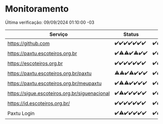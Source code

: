 # Monitoramento

Última verificação: 09/09/2024 01:10:00 -03

|Serviço|Status|Últimas 24h|
|---|---|---|
|https://github.com|<span title="2024-09-02: OK=23">✔️</span><span title="2024-09-03: OK=23">✔️</span><span title="2024-09-04: OK=23">✔️</span><span title="2024-09-05: OK=23">✔️</span><span title="2024-09-06: OK=23">✔️</span><span title="2024-09-07: OK=23">✔️</span><span title="2024-09-08: OK=4">✔️</span>|<span title="08/09/2024 02:08:00 -03 : 200">✔️</span><span title="08/09/2024 03:10:00 -03 : 200">✔️</span><span title="08/09/2024 04:06:00 -03 : 200">✔️</span><span title="08/09/2024 05:09:00 -03 : 200">✔️</span><span title="08/09/2024 06:07:00 -03 : 200">✔️</span><span title="08/09/2024 07:08:00 -03 : 200">✔️</span><span title="08/09/2024 08:04:00 -03 : 200">✔️</span><span title="08/09/2024 09:12:00 -03 : 200">✔️</span><span title="08/09/2024 10:11:00 -03 : 200">✔️</span><span title="08/09/2024 11:07:00 -03 : 200">✔️</span><span title="08/09/2024 12:07:00 -03 : 200">✔️</span><span title="08/09/2024 13:09:00 -03 : 200">✔️</span><span title="08/09/2024 14:06:00 -03 : 200">✔️</span><span title="08/09/2024 15:09:00 -03 : 200">✔️</span><span title="08/09/2024 16:04:00 -03 : 200">✔️</span><span title="08/09/2024 17:07:00 -03 : 200">✔️</span><span title="08/09/2024 18:06:00 -03 : 200">✔️</span><span title="08/09/2024 19:06:00 -03 : 200">✔️</span><span title="08/09/2024 20:07:00 -03 : 200">✔️</span><span title="08/09/2024 21:39:00 -03 : 200">✔️</span><span title="08/09/2024 23:08:00 -03 : 200">✔️</span><span title="09/09/2024 00:11:00 -03 : 200">✔️</span><span title="09/09/2024 01:10:00 -03 : 200">✔️</span>|
|https://paxtu.escoteiros.org.br|<span title="2024-09-02: OK=23">✔️</span><span title="2024-09-03: OK=21, Falhas=2">⚠️</span><span title="2024-09-04: OK=22, Falhas=1">⚠️</span><span title="2024-09-05: OK=23">✔️</span><span title="2024-09-06: OK=22, Falhas=1">⚠️</span><span title="2024-09-07: OK=23">✔️</span><span title="2024-09-08: OK=4">✔️</span>|<span title="08/09/2024 02:08:00 -03 : 200">✔️</span><span title="08/09/2024 03:10:00 -03 : 200">✔️</span><span title="08/09/2024 04:06:00 -03 : 200">✔️</span><span title="08/09/2024 05:09:00 -03 : 200">✔️</span><span title="08/09/2024 06:07:00 -03 : 200">✔️</span><span title="08/09/2024 07:08:00 -03 : 200">✔️</span><span title="08/09/2024 08:04:00 -03 : 200">✔️</span><span title="08/09/2024 09:12:00 -03 : 200">✔️</span><span title="08/09/2024 10:11:00 -03 : 200">✔️</span><span title="08/09/2024 11:07:00 -03 : 200">✔️</span><span title="08/09/2024 12:07:00 -03 : 200">✔️</span><span title="08/09/2024 13:09:00 -03 : 200">✔️</span><span title="08/09/2024 14:06:00 -03 : 200">✔️</span><span title="08/09/2024 15:09:00 -03 : 200">✔️</span><span title="08/09/2024 16:04:00 -03 : 200">✔️</span><span title="08/09/2024 17:07:00 -03 : 200">✔️</span><span title="08/09/2024 18:06:00 -03 : 200">✔️</span><span title="08/09/2024 19:06:00 -03 : 200">✔️</span><span title="08/09/2024 20:07:00 -03 : 200">✔️</span><span title="08/09/2024 21:39:00 -03 : 200">✔️</span><span title="08/09/2024 23:08:00 -03 : 200">✔️</span><span title="09/09/2024 00:11:00 -03 : 200">✔️</span><span title="09/09/2024 01:10:00 -03 : 200">✔️</span>|
|https://escoteiros.org.br|<span title="2024-09-02: OK=23">✔️</span><span title="2024-09-03: OK=23">✔️</span><span title="2024-09-04: OK=23">✔️</span><span title="2024-09-05: OK=23">✔️</span><span title="2024-09-06: OK=23">✔️</span><span title="2024-09-07: OK=23">✔️</span><span title="2024-09-08: OK=4">✔️</span>|<span title="08/09/2024 02:08:00 -03 : 200">✔️</span><span title="08/09/2024 03:10:00 -03 : 200">✔️</span><span title="08/09/2024 04:06:00 -03 : 200">✔️</span><span title="08/09/2024 05:09:00 -03 : 200">✔️</span><span title="08/09/2024 06:07:00 -03 : 200">✔️</span><span title="08/09/2024 07:08:00 -03 : 0">❌</span><span title="08/09/2024 08:04:00 -03 : 200">✔️</span><span title="08/09/2024 09:12:00 -03 : 200">✔️</span><span title="08/09/2024 10:11:00 -03 : 200">✔️</span><span title="08/09/2024 11:07:00 -03 : 200">✔️</span><span title="08/09/2024 12:07:00 -03 : 200">✔️</span><span title="08/09/2024 13:09:00 -03 : 200">✔️</span><span title="08/09/2024 14:06:00 -03 : 200">✔️</span><span title="08/09/2024 15:09:00 -03 : 200">✔️</span><span title="08/09/2024 16:04:00 -03 : 200">✔️</span><span title="08/09/2024 17:07:00 -03 : 200">✔️</span><span title="08/09/2024 18:06:00 -03 : 200">✔️</span><span title="08/09/2024 19:06:00 -03 : 200">✔️</span><span title="08/09/2024 20:07:00 -03 : 200">✔️</span><span title="08/09/2024 21:39:00 -03 : 200">✔️</span><span title="08/09/2024 23:08:00 -03 : 200">✔️</span><span title="09/09/2024 00:11:00 -03 : 200">✔️</span><span title="09/09/2024 01:10:00 -03 : 200">✔️</span>|
|https://paxtu.escoteiros.org.br/paxtu|<span title="2024-09-02: OK=22, Falhas=1">⚠️</span><span title="2024-09-03: OK=21, Falhas=2">⚠️</span><span title="2024-09-04: OK=23">✔️</span><span title="2024-09-05: OK=22, Falhas=1">⚠️</span><span title="2024-09-06: OK=23">✔️</span><span title="2024-09-07: OK=23">✔️</span><span title="2024-09-08: OK=4">✔️</span>|<span title="08/09/2024 02:08:00 -03 : 200">✔️</span><span title="08/09/2024 03:10:00 -03 : 200">✔️</span><span title="08/09/2024 04:06:00 -03 : 200">✔️</span><span title="08/09/2024 05:09:00 -03 : 200">✔️</span><span title="08/09/2024 06:07:00 -03 : 200">✔️</span><span title="08/09/2024 07:08:00 -03 : 200">✔️</span><span title="08/09/2024 08:04:00 -03 : 200">✔️</span><span title="08/09/2024 09:12:00 -03 : 200">✔️</span><span title="08/09/2024 10:11:00 -03 : 200">✔️</span><span title="08/09/2024 11:07:00 -03 : 200">✔️</span><span title="08/09/2024 12:07:00 -03 : 200">✔️</span><span title="08/09/2024 13:09:00 -03 : 200">✔️</span><span title="08/09/2024 14:06:00 -03 : 200">✔️</span><span title="08/09/2024 15:09:00 -03 : 200">✔️</span><span title="08/09/2024 16:04:00 -03 : 200">✔️</span><span title="08/09/2024 17:07:00 -03 : 200">✔️</span><span title="08/09/2024 18:06:00 -03 : 200">✔️</span><span title="08/09/2024 19:06:00 -03 : 200">✔️</span><span title="08/09/2024 20:07:00 -03 : 200">✔️</span><span title="08/09/2024 21:39:00 -03 : 200">✔️</span><span title="08/09/2024 23:08:00 -03 : 200">✔️</span><span title="09/09/2024 00:11:00 -03 : 200">✔️</span><span title="09/09/2024 01:10:00 -03 : 200">✔️</span>|
|https://paxtu.escoteiros.org.br/meupaxtu|<span title="2024-09-02: OK=23">✔️</span><span title="2024-09-03: OK=22, Falhas=1">⚠️</span><span title="2024-09-04: OK=22, Falhas=1">⚠️</span><span title="2024-09-05: OK=23">✔️</span><span title="2024-09-06: OK=23">✔️</span><span title="2024-09-07: OK=23">✔️</span><span title="2024-09-08: OK=4">✔️</span>|<span title="08/09/2024 02:08:00 -03 : 200">✔️</span><span title="08/09/2024 03:10:00 -03 : 200">✔️</span><span title="08/09/2024 04:06:00 -03 : 200">✔️</span><span title="08/09/2024 05:09:00 -03 : 200">✔️</span><span title="08/09/2024 06:07:00 -03 : 200">✔️</span><span title="08/09/2024 07:08:00 -03 : 200">✔️</span><span title="08/09/2024 08:04:00 -03 : 200">✔️</span><span title="08/09/2024 09:12:00 -03 : 200">✔️</span><span title="08/09/2024 10:11:00 -03 : 200">✔️</span><span title="08/09/2024 11:07:00 -03 : 200">✔️</span><span title="08/09/2024 12:07:00 -03 : 200">✔️</span><span title="08/09/2024 13:09:00 -03 : 200">✔️</span><span title="08/09/2024 14:06:00 -03 : 200">✔️</span><span title="08/09/2024 15:09:00 -03 : 200">✔️</span><span title="08/09/2024 16:04:00 -03 : 200">✔️</span><span title="08/09/2024 17:07:00 -03 : 200">✔️</span><span title="08/09/2024 18:06:00 -03 : 200">✔️</span><span title="08/09/2024 19:06:00 -03 : 200">✔️</span><span title="08/09/2024 20:08:00 -03 : 200">✔️</span><span title="08/09/2024 21:39:00 -03 : 200">✔️</span><span title="08/09/2024 23:08:00 -03 : 200">✔️</span><span title="09/09/2024 00:11:00 -03 : 200">✔️</span><span title="09/09/2024 01:10:00 -03 : 200">✔️</span>|
|https://sigue.escoteiros.org.br/siguenacional|<span title="2024-09-02: OK=23">✔️</span><span title="2024-09-03: OK=22, Falhas=1">⚠️</span><span title="2024-09-04: OK=23">✔️</span><span title="2024-09-05: OK=23">✔️</span><span title="2024-09-06: OK=23">✔️</span><span title="2024-09-07: OK=23">✔️</span><span title="2024-09-08: OK=4">✔️</span>|<span title="08/09/2024 02:08:00 -03 : 200">✔️</span><span title="08/09/2024 03:10:00 -03 : 200">✔️</span><span title="08/09/2024 04:06:00 -03 : 200">✔️</span><span title="08/09/2024 05:09:00 -03 : 200">✔️</span><span title="08/09/2024 06:07:00 -03 : 200">✔️</span><span title="08/09/2024 07:08:00 -03 : 200">✔️</span><span title="08/09/2024 08:04:00 -03 : 200">✔️</span><span title="08/09/2024 09:12:00 -03 : 200">✔️</span><span title="08/09/2024 10:11:00 -03 : 200">✔️</span><span title="08/09/2024 11:07:00 -03 : 200">✔️</span><span title="08/09/2024 12:07:00 -03 : 200">✔️</span><span title="08/09/2024 13:09:00 -03 : 200">✔️</span><span title="08/09/2024 14:06:00 -03 : 200">✔️</span><span title="08/09/2024 15:09:00 -03 : 200">✔️</span><span title="08/09/2024 16:04:00 -03 : 200">✔️</span><span title="08/09/2024 17:07:00 -03 : 200">✔️</span><span title="08/09/2024 18:06:00 -03 : 200">✔️</span><span title="08/09/2024 19:06:00 -03 : 200">✔️</span><span title="08/09/2024 20:08:00 -03 : 200">✔️</span><span title="08/09/2024 21:39:00 -03 : 200">✔️</span><span title="08/09/2024 23:08:00 -03 : 200">✔️</span><span title="09/09/2024 00:11:00 -03 : 200">✔️</span><span title="09/09/2024 01:10:00 -03 : 200">✔️</span>|
|https://id.escoteiros.org.br/|<span title="2024-09-02: OK=23">✔️</span><span title="2024-09-03: OK=23">✔️</span><span title="2024-09-04: OK=23">✔️</span><span title="2024-09-05: OK=23">✔️</span><span title="2024-09-06: OK=23">✔️</span><span title="2024-09-07: OK=23">✔️</span><span title="2024-09-08: OK=4">✔️</span>|<span title="08/09/2024 02:08:00 -03 : 200">✔️</span><span title="08/09/2024 03:10:00 -03 : 200">✔️</span><span title="08/09/2024 04:06:00 -03 : 200">✔️</span><span title="08/09/2024 05:09:00 -03 : 200">✔️</span><span title="08/09/2024 06:07:00 -03 : 200">✔️</span><span title="08/09/2024 07:08:00 -03 : 200">✔️</span><span title="08/09/2024 08:04:00 -03 : 200">✔️</span><span title="08/09/2024 09:12:00 -03 : 200">✔️</span><span title="08/09/2024 10:11:00 -03 : 200">✔️</span><span title="08/09/2024 11:07:00 -03 : 200">✔️</span><span title="08/09/2024 12:07:00 -03 : 200">✔️</span><span title="08/09/2024 13:09:00 -03 : 200">✔️</span><span title="08/09/2024 14:06:00 -03 : 200">✔️</span><span title="08/09/2024 15:09:00 -03 : 200">✔️</span><span title="08/09/2024 16:04:00 -03 : 200">✔️</span><span title="08/09/2024 17:07:00 -03 : 200">✔️</span><span title="08/09/2024 18:06:00 -03 : 200">✔️</span><span title="08/09/2024 19:06:00 -03 : 200">✔️</span><span title="08/09/2024 20:08:00 -03 : 200">✔️</span><span title="08/09/2024 21:39:00 -03 : 200">✔️</span><span title="08/09/2024 23:08:00 -03 : 200">✔️</span><span title="09/09/2024 00:11:00 -03 : 200">✔️</span><span title="09/09/2024 01:10:00 -03 : 200">✔️</span>|
|Paxtu Login|<span title="2024-09-02: OK=23">✔️</span><span title="2024-09-03: OK=22, Falhas=1">⚠️</span><span title="2024-09-04: OK=23">✔️</span><span title="2024-09-05: OK=23">✔️</span><span title="2024-09-06: OK=23">✔️</span><span title="2024-09-07: OK=23">✔️</span><span title="2024-09-08: OK=4">✔️</span>|<span title="08/09/2024 02:08:00 -03 : 200">✔️</span><span title="08/09/2024 03:10:00 -03 : 200">✔️</span><span title="08/09/2024 04:06:00 -03 : 200">✔️</span><span title="08/09/2024 05:09:00 -03 : 200">✔️</span><span title="08/09/2024 06:07:00 -03 : 200">✔️</span><span title="08/09/2024 07:08:00 -03 : 200">✔️</span><span title="08/09/2024 08:04:00 -03 : 200">✔️</span><span title="08/09/2024 09:12:00 -03 : 200">✔️</span><span title="08/09/2024 10:11:00 -03 : 200">✔️</span><span title="08/09/2024 11:07:00 -03 : 200">✔️</span><span title="08/09/2024 12:07:00 -03 : 200">✔️</span><span title="08/09/2024 13:09:00 -03 : 200">✔️</span><span title="08/09/2024 14:06:00 -03 : 200">✔️</span><span title="08/09/2024 15:09:00 -03 : 200">✔️</span><span title="08/09/2024 16:04:00 -03 : 200">✔️</span><span title="08/09/2024 17:07:00 -03 : 200">✔️</span><span title="08/09/2024 18:06:00 -03 : 200">✔️</span><span title="08/09/2024 19:06:00 -03 : 200">✔️</span><span title="08/09/2024 20:08:00 -03 : 200">✔️</span><span title="08/09/2024 21:39:00 -03 : 200">✔️</span><span title="08/09/2024 23:08:00 -03 : 200">✔️</span><span title="09/09/2024 00:11:00 -03 : 200">✔️</span><span title="09/09/2024 01:10:00 -03 : 200">✔️</span>|
